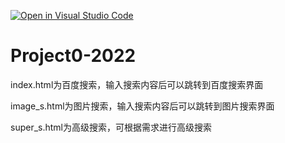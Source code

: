 [![Open in Visual Studio Code](https://classroom.github.com/assets/open-in-vscode-f059dc9a6f8d3a56e377f745f24479a46679e63a5d9fe6f495e02850cd0d8118.svg)](https://classroom.github.com/online_ide?assignment_repo_id=7316524&assignment_repo_type=AssignmentRepo)

# Project0-2022

index.html为百度搜索，输入搜索内容后可以跳转到百度搜索界面

image_s.html为图片搜索，输入搜索内容后可以跳转到图片搜索界面

super_s.html为高级搜索，可根据需求进行高级搜索
